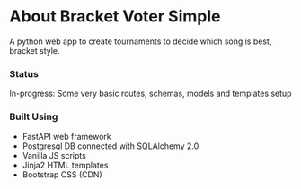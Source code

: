 # About Bracket Voter Simple
A python web app to create tournaments to decide which song is best, bracket style.

### Status
In-progress: Some very basic routes, schemas, models and templates setup

### Built Using
- FastAPI web framework
- Postgresql DB connected with SQLAlchemy 2.0
- Vanilla JS scripts 
- Jinja2 HTML templates
- Bootstrap CSS (CDN)